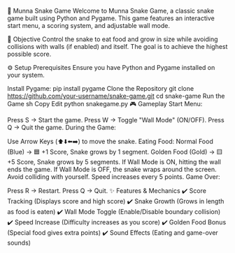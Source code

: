🐍 Munna Snake Game
Welcome to Munna Snake Game, a classic snake game built using Python and Pygame. This game features an interactive start menu, a scoring system, and adjustable wall mode.

🎯 Objective
Control the snake to eat food and grow in size while avoiding collisions with walls (if enabled) and itself. The goal is to achieve the highest possible score.

⚙️ Setup
Prerequisites
Ensure you have Python and Pygame installed on your system.

Install Pygame:
pip install pygame
Clone the Repository
git clone https://github.com/your-username/snake-game.git
cd snake-game
Run the Game
sh
Copy
Edit
python snakegame.py
🎮 Gameplay
Start Menu:

Press S → Start the game.
Press W → Toggle "Wall Mode" (ON/OFF).
Press Q → Quit the game.
During the Game:

Use Arrow Keys (⬆️⬇️⬅️➡️) to move the snake.
Eating Food:
Normal Food (Blue) → 🟦 +1 Score, Snake grows by 1 segment.
Golden Food (Gold) → 🟨 +5 Score, Snake grows by 5 segments.
If Wall Mode is ON, hitting the wall ends the game.
If Wall Mode is OFF, the snake wraps around the screen.
Avoid colliding with yourself.
Speed increases every 5 points.
Game Over:

Press R → Restart.
Press Q → Quit.
✨ Features & Mechanics
✔️ Score Tracking (Displays score and high score)
✔️ Snake Growth (Grows in length as food is eaten)
✔️ Wall Mode Toggle (Enable/Disable boundary collision)
✔️ Speed Increase (Difficulty increases as you score)
✔️ Golden Food Bonus (Special food gives extra points)
✔️ Sound Effects (Eating and game-over sounds)


 

 

